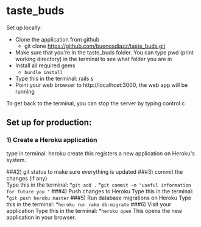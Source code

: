 # taste_buds

Set up locally: 
- Clone the application from github
  * git clone https://github.com/buenosdiazz/taste_buds.git
- Make sure that you're in the taste_buds folder. You can type pwd (print working directory) in the terminal to see what folder you are in 
- Install all required gems
  * `bundle install`
- Type this in the terminal: rails s
- Point your web browser to http://localhost:3000, the web app will be running

To get back to the terminal, you can stop the server by typing control c


## Set up for production: 

### 1) Create a Heroku application

type in terminal: 
heroku create
this registers a new application on Heroku's system. 

###2) git status to make sure everything is updated 
###3) commit the changes (if any)  
Type this in the terminal:
*`git add .`
*`git commit -m "useful information for future you "`
###4) Push changes to Heroku
Type this in the terminal:
*`git push heroku master`
###5) Run database migrations on Heroku
Type this in the terminal:
*`heroku run rake db:migrate`
###6) Visit your application
Type this in the terminal:
*`heroku open`
This opens the new application in your browser.





